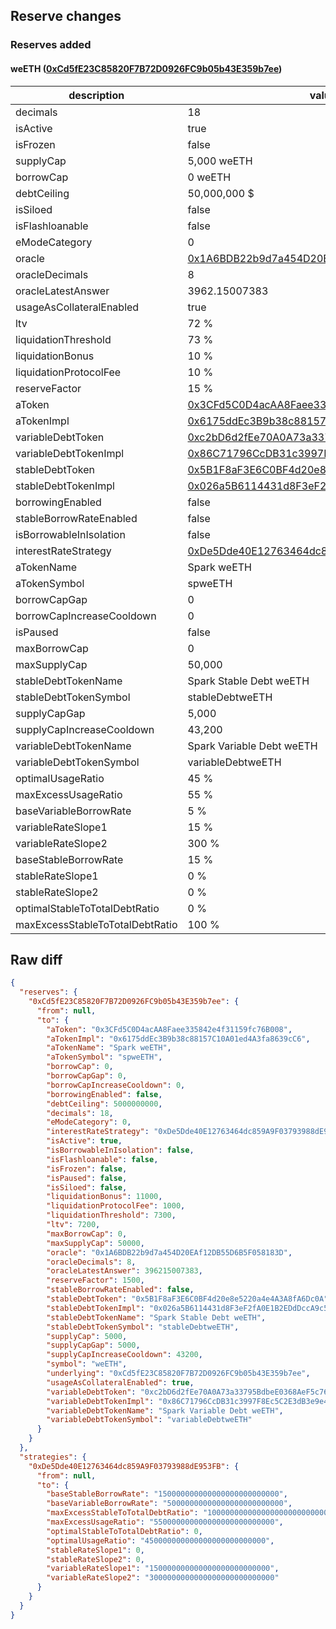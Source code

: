 ## Reserve changes

### Reserves added

#### weETH ([0xCd5fE23C85820F7B72D0926FC9b05b43E359b7ee](https://etherscan.io/address/0xCd5fE23C85820F7B72D0926FC9b05b43E359b7ee))

| description | value |
| --- | --- |
| decimals | 18 |
| isActive | true |
| isFrozen | false |
| supplyCap | 5,000 weETH |
| borrowCap | 0 weETH |
| debtCeiling | 50,000,000 $ |
| isSiloed | false |
| isFlashloanable | false |
| eModeCategory | 0 |
| oracle | [0x1A6BDB22b9d7a454D20EAf12DB55D6B5F058183D](https://etherscan.io/address/0x1A6BDB22b9d7a454D20EAf12DB55D6B5F058183D) |
| oracleDecimals | 8 |
| oracleLatestAnswer | 3962.15007383 |
| usageAsCollateralEnabled | true |
| ltv | 72 % |
| liquidationThreshold | 73 % |
| liquidationBonus | 10 % |
| liquidationProtocolFee | 10 % |
| reserveFactor | 15 % |
| aToken | [0x3CFd5C0D4acAA8Faee335842e4f31159fc76B008](https://etherscan.io/address/0x3CFd5C0D4acAA8Faee335842e4f31159fc76B008) |
| aTokenImpl | [0x6175ddEc3B9b38c88157C10A01ed4A3fa8639cC6](https://etherscan.io/address/0x6175ddEc3B9b38c88157C10A01ed4A3fa8639cC6) |
| variableDebtToken | [0xc2bD6d2fEe70A0A73a33795BdbeE0368AeF5c766](https://etherscan.io/address/0xc2bD6d2fEe70A0A73a33795BdbeE0368AeF5c766) |
| variableDebtTokenImpl | [0x86C71796CcDB31c3997F8Ec5C2E3dB3e9e40b985](https://etherscan.io/address/0x86C71796CcDB31c3997F8Ec5C2E3dB3e9e40b985) |
| stableDebtToken | [0x5B1F8aF3E6C0BF4d20e8e5220a4e4A3A8fA6Dc0A](https://etherscan.io/address/0x5B1F8aF3E6C0BF4d20e8e5220a4e4A3A8fA6Dc0A) |
| stableDebtTokenImpl | [0x026a5B6114431d8F3eF2fA0E1B2EDdDccA9c540E](https://etherscan.io/address/0x026a5B6114431d8F3eF2fA0E1B2EDdDccA9c540E) |
| borrowingEnabled | false |
| stableBorrowRateEnabled | false |
| isBorrowableInIsolation | false |
| interestRateStrategy | [0xDe5Dde40E12763464dc859A9F03793988dE953FB](https://etherscan.io/address/0xDe5Dde40E12763464dc859A9F03793988dE953FB) |
| aTokenName | Spark weETH |
| aTokenSymbol | spweETH |
| borrowCapGap | 0 |
| borrowCapIncreaseCooldown | 0 |
| isPaused | false |
| maxBorrowCap | 0 |
| maxSupplyCap | 50,000 |
| stableDebtTokenName | Spark Stable Debt weETH |
| stableDebtTokenSymbol | stableDebtweETH |
| supplyCapGap | 5,000 |
| supplyCapIncreaseCooldown | 43,200 |
| variableDebtTokenName | Spark Variable Debt weETH |
| variableDebtTokenSymbol | variableDebtweETH |
| optimalUsageRatio | 45 % |
| maxExcessUsageRatio | 55 % |
| baseVariableBorrowRate | 5 % |
| variableRateSlope1 | 15 % |
| variableRateSlope2 | 300 % |
| baseStableBorrowRate | 15 % |
| stableRateSlope1 | 0 % |
| stableRateSlope2 | 0 % |
| optimalStableToTotalDebtRatio | 0 % |
| maxExcessStableToTotalDebtRatio | 100 % |


## Raw diff

```json
{
  "reserves": {
    "0xCd5fE23C85820F7B72D0926FC9b05b43E359b7ee": {
      "from": null,
      "to": {
        "aToken": "0x3CFd5C0D4acAA8Faee335842e4f31159fc76B008",
        "aTokenImpl": "0x6175ddEc3B9b38c88157C10A01ed4A3fa8639cC6",
        "aTokenName": "Spark weETH",
        "aTokenSymbol": "spweETH",
        "borrowCap": 0,
        "borrowCapGap": 0,
        "borrowCapIncreaseCooldown": 0,
        "borrowingEnabled": false,
        "debtCeiling": 5000000000,
        "decimals": 18,
        "eModeCategory": 0,
        "interestRateStrategy": "0xDe5Dde40E12763464dc859A9F03793988dE953FB",
        "isActive": true,
        "isBorrowableInIsolation": false,
        "isFlashloanable": false,
        "isFrozen": false,
        "isPaused": false,
        "isSiloed": false,
        "liquidationBonus": 11000,
        "liquidationProtocolFee": 1000,
        "liquidationThreshold": 7300,
        "ltv": 7200,
        "maxBorrowCap": 0,
        "maxSupplyCap": 50000,
        "oracle": "0x1A6BDB22b9d7a454D20EAf12DB55D6B5F058183D",
        "oracleDecimals": 8,
        "oracleLatestAnswer": 396215007383,
        "reserveFactor": 1500,
        "stableBorrowRateEnabled": false,
        "stableDebtToken": "0x5B1F8aF3E6C0BF4d20e8e5220a4e4A3A8fA6Dc0A",
        "stableDebtTokenImpl": "0x026a5B6114431d8F3eF2fA0E1B2EDdDccA9c540E",
        "stableDebtTokenName": "Spark Stable Debt weETH",
        "stableDebtTokenSymbol": "stableDebtweETH",
        "supplyCap": 5000,
        "supplyCapGap": 5000,
        "supplyCapIncreaseCooldown": 43200,
        "symbol": "weETH",
        "underlying": "0xCd5fE23C85820F7B72D0926FC9b05b43E359b7ee",
        "usageAsCollateralEnabled": true,
        "variableDebtToken": "0xc2bD6d2fEe70A0A73a33795BdbeE0368AeF5c766",
        "variableDebtTokenImpl": "0x86C71796CcDB31c3997F8Ec5C2E3dB3e9e40b985",
        "variableDebtTokenName": "Spark Variable Debt weETH",
        "variableDebtTokenSymbol": "variableDebtweETH"
      }
    }
  },
  "strategies": {
    "0xDe5Dde40E12763464dc859A9F03793988dE953FB": {
      "from": null,
      "to": {
        "baseStableBorrowRate": "150000000000000000000000000",
        "baseVariableBorrowRate": "50000000000000000000000000",
        "maxExcessStableToTotalDebtRatio": "1000000000000000000000000000",
        "maxExcessUsageRatio": "550000000000000000000000000",
        "optimalStableToTotalDebtRatio": 0,
        "optimalUsageRatio": "450000000000000000000000000",
        "stableRateSlope1": 0,
        "stableRateSlope2": 0,
        "variableRateSlope1": "150000000000000000000000000",
        "variableRateSlope2": "3000000000000000000000000000"
      }
    }
  }
}
```